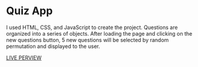 # Quiz App

<p>I used HTML, CSS, and JavaScript to create the project. Questions are organized into a series of objects. After loading the page and clicking on the new questions button, 5 new questions will be selected by random permutation and displayed to the user.</p>
<a href="https://calm-gecko-3a6bd4.netlify.app/">LIVE PERVIEW</a>

